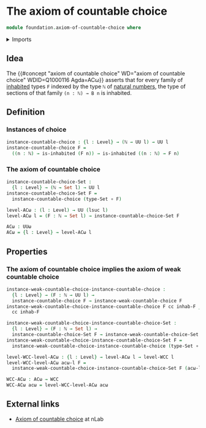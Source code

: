 # The axiom of countable choice

```agda
module foundation.axiom-of-countable-choice where
```

<details><summary>Imports</summary>

```agda
open import elementary-number-theory.natural-numbers

open import foundation.axiom-of-weak-countable-choice
open import foundation.function-types
open import foundation.inhabited-types
open import foundation.sets
open import foundation.universe-levels
```

</details>

## Idea

The
{{#concept "axiom of countable choice" WD="axiom of countable choice" WDID=Q1000116 Agda=ACω}}
asserts that for every family of [inhabited](foundation.inhabited-types.md)
types `F` indexed by the type `ℕ` of [natural numbers](elementary-number-theory.natural-numbers.md), the
type of sections of that family `(n : ℕ) → B n` is inhabited.

## Definition

### Instances of choice

```agda
instance-countable-choice : {l : Level} → (ℕ → UU l) → UU l
instance-countable-choice F =
  ((n : ℕ) → is-inhabited (F n)) → is-inhabited ((n : ℕ) → F n)
```

### The axiom of countable choice

```agda
instance-countable-choice-Set :
  {l : Level} → (ℕ → Set l) → UU l
instance-countable-choice-Set F =
  instance-countable-choice (type-Set ∘ F)

level-ACω : (l : Level) → UU (lsuc l)
level-ACω l = (F : ℕ → Set l) → instance-countable-choice-Set F

ACω : UUω
ACω = {l : Level} → level-ACω l
```

## Properties

### The axiom of countable choice implies the axiom of weak countable choice

```agda
instance-weak-countable-choice-instance-countable-choice :
  {l : Level} → (F : ℕ → UU l) →
  instance-countable-choice F → instance-weak-countable-choice F
instance-weak-countable-choice-instance-countable-choice F cc inhab-F _ =
  cc inhab-F

instance-weak-countable-choice-instance-countable-choice-Set :
  {l : Level} → (F : ℕ → Set l) →
  instance-countable-choice-Set F → instance-weak-countable-choice-Set F
instance-weak-countable-choice-instance-countable-choice-Set F =
  instance-weak-countable-choice-instance-countable-choice (type-Set ∘ F)

level-WCC-level-ACω : {l : Level} → level-ACω l → level-WCC l
level-WCC-level-ACω acω-l F =
  instance-weak-countable-choice-instance-countable-choice-Set F (acω-l F)

WCC-ACω : ACω → WCC
WCC-ACω acω = level-WCC-level-ACω acω
```

## External links

- [Axiom of countable choice](https://ncatlab.org/nlab/show/countable+choice) at
  nLab
